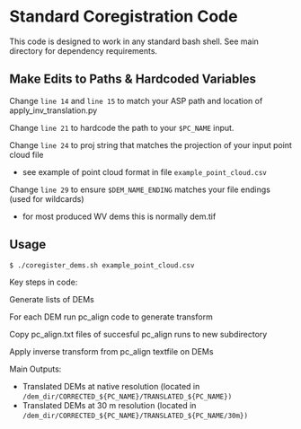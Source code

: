 # Standard Coregistration Code

This code is designed to work in any standard bash shell.
See main directory for dependency requirements.

## Make Edits to Paths & Hardcoded Variables
Change `line 14` and `line 15` to match your ASP path and location of apply_inv_translation.py

Change `line 21` to hardcode the path to your `$PC_NAME` input.

Change `line 24` to proj string that matches the projection of your input point cloud file
- see example of point cloud format in file `example_point_cloud.csv`

Change `line 29` to ensure `$DEM_NAME_ENDING` matches your file endings (used for wildcards)
- for most produced WV dems this is normally dem.tif

## Usage

`$ ./coregister_dems.sh example_point_cloud.csv`

Key steps in code:

Generate lists of DEMs

For each DEM run pc_align code to generate transform

Copy pc_align.txt files of succesful pc_align runs to new subdirectory

Apply inverse transform from pc_align textfile on DEMs

Main Outputs:
- Translated DEMs at native resolution (located in `/dem_dir/CORRECTED_${PC_NAME}/TRANSLATED_${PC_NAME})`
- Translated DEMs at 30 m resolution (located in `/dem_dir/CORRECTED_${PC_NAME}/TRANSLATED_${PC_NAME/30m})`
